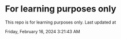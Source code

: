 # For learning purposes only
This repo is for learning purposes only.
Last updated at

Friday, February 16, 2024 3:21:43 AM


